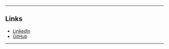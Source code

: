 <hr>

Links
-------

- [LinkedIn](https://www.linkedin.com/in/suryajithr/)
- [GitHub](https://github.com/SuryajithR)

<hr>
